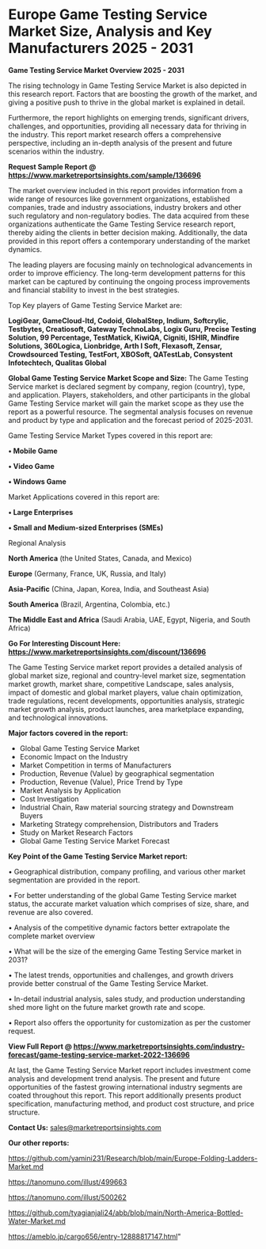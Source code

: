 # Europe Game Testing Service Market Size, Analysis and Key Manufacturers 2025 - 2031

<Strong> Game Testing Service Market Overview 2025 - 2031</strong>

The rising technology in Game Testing Service Market is also depicted in this research report. Factors that are boosting the growth of the market, and giving a positive push to thrive in the global market is explained in detail.

Furthermore, the report highlights on emerging trends, significant drivers, challenges, and opportunities, providing all necessary data for thriving in the industry. This report market research offers a comprehensive perspective, including an in-depth analysis of the present and future scenarios within the industry.

<strong>Request Sample Report @ <a href=https://www.marketreportsinsights.com/sample/136696>https://www.marketreportsinsights.com/sample/136696</a></strong>

The market overview included in this report provides information from a wide range of resources like government organizations, established companies, trade and industry associations, industry brokers and other such regulatory and non-regulatory bodies. The data acquired from these organizations authenticate the Game Testing Service research report, thereby aiding the clients in better decision making. Additionally, the data provided in this report offers a contemporary understanding of the market dynamics.

The leading players are focusing mainly on technological advancements in order to improve efficiency. The long-term development patterns for this market can be captured by continuing the ongoing process improvements and financial stability to invest in the best strategies.

Top Key players of Game Testing Service Market are:

<strong>LogiGear, GameCloud-ltd, Codoid, GlobalStep, Indium, Softcrylic, Testbytes, Creatiosoft, Gateway TechnoLabs, Logix Guru, Precise Testing Solution, 99 Percentage, TestMatick, KiwiQA, Cigniti, ISHIR, Mindfire Solutions, 360Logica, Lionbridge, Arth I Soft, Flexasoft, Zensar, Crowdsourced Testing, TestFort, XBOSoft, QATestLab, Consystent Infotechtech, Qualitas Global</strong>

<strong><b>Global Game Testing Service Market Scope and Size:</b></strong>
The Game Testing Service market is declared segment by company, region (country), type, and application. Players, stakeholders, and other participants in the global Game Testing Service market will gain the market scope as they use the report as a powerful resource. The segmental analysis focuses on revenue and product by type and application and the forecast period of 2025-2031.

Game Testing Service Market Types covered in this report are:

<strong>• Mobile Game

• Video Game

• Windows Game</strong>

Market Applications covered in this report are:

<strong>• Large Enterprises

• Small and Medium-sized Enterprises (SMEs)</strong> 

Regional Analysis

<strong>North America</strong> (the United States, Canada, and Mexico)

<strong>Europe</strong> (Germany, France, UK, Russia, and Italy)

<strong>Asia-Pacific</strong> (China, Japan, Korea, India, and Southeast Asia)

<strong>South America</strong> (Brazil, Argentina, Colombia, etc.)

<strong>The Middle East and Africa</strong> (Saudi Arabia, UAE, Egypt, Nigeria, and South Africa)

<strong>Go For Interesting Discount Here: <a href=https://www.marketreportsinsights.com/discount/136696>https://www.marketreportsinsights.com/discount/136696</a></strong>

The Game Testing Service market report provides a detailed analysis of global market size, regional and country-level market size, segmentation market growth, market share, competitive Landscape, sales analysis, impact of domestic and global market players, value chain optimization, trade regulations, recent developments, opportunities analysis, strategic market growth analysis, product launches, area marketplace expanding, and technological innovations.

<strong><b>Major factors covered in the report:</b></strong>
<ul>
  <li>Global Game Testing Service Market </li>
  <li>Economic Impact on the Industry</li>
  <li>Market Competition in terms of Manufacturers</li>
  <li>Production, Revenue (Value) by geographical segmentation</li>
  <li>Production, Revenue (Value), Price Trend by Type</li>
  <li>Market Analysis by Application</li>
  <li>Cost Investigation</li>
  <li>Industrial Chain, Raw material sourcing strategy and Downstream Buyers</li>
  <li>Marketing Strategy comprehension, Distributors and Traders</li>
  <li>Study on Market Research Factors</li>
  <li>Global Game Testing Service Market Forecast</li>
</ul>

<strong><b>Key Point of the Game Testing Service Market report:</b></strong>

• Geographical distribution, company profiling, and various other market segmentation are provided in the report.

• For better understanding of the global Game Testing Service market status, the accurate market valuation which comprises of size, share, and revenue are also covered.

• Analysis of the competitive dynamic factors better extrapolate the complete market overview

• What will be the size of the emerging Game Testing Service market in 2031?

• The latest trends, opportunities and challenges, and growth drivers provide better construal of the Game Testing Service Market.

• In-detail industrial analysis, sales study, and production understanding shed more light on the future market growth rate and scope.

• Report also offers the opportunity for customization as per the customer request.

<strong><b>View Full Report @ <a href=https://www.marketreportsinsights.com/industry-forecast/game-testing-service-market-2022-136696>https://www.marketreportsinsights.com/industry-forecast/game-testing-service-market-2022-136696</a></b></strong>


At last, the Game Testing Service Market report includes investment come analysis and development trend analysis. The present and future opportunities of the fastest growing international industry segments are coated throughout this report. This report additionally presents product specification, manufacturing method, and product cost structure, and price structure.

<strong>Contact Us:</strong>
sales@marketreportsinsights.com

<strong>Our other reports:</strong>

<a href=https://github.com/yamini231/Research/blob/main/Europe-Folding-Ladders-Market.md>https://github.com/yamini231/Research/blob/main/Europe-Folding-Ladders-Market.md</a>

<a href=https://tanomuno.com/illust/499663>https://tanomuno.com/illust/499663</a>

<a href=https://tanomuno.com/illust/500262>https://tanomuno.com/illust/500262</a>

<a href=https://github.com/tyagianjali24/abb/blob/main/North-America-Bottled-Water-Market.md>https://github.com/tyagianjali24/abb/blob/main/North-America-Bottled-Water-Market.md</a>

<a href=https://ameblo.jp/cargo656/entry-12888817147.html>https://ameblo.jp/cargo656/entry-12888817147.html</a>"
